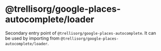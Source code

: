 # @trellisorg/google-places-autocomplete/loader

Secondary entry point of `@trellisorg/google-places-autocomplete`. It can be used by importing from `@trellisorg/google-places-autocomplete/loader`.
